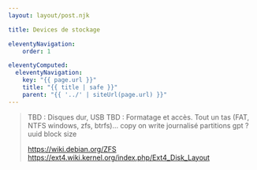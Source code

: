 ```yaml
---
layout: layout/post.njk

title: Devices de stockage

eleventyNavigation:
    order: 1

eleventyComputed:
  eleventyNavigation:
    key: "{{ page.url }}"
    title: "{{ title | safe }}"
    parent: "{{ '../' | siteUrl(page.url) }}"
---
```



> TBD : Disques dur, USB
> TBD : Formatage et accès. Tout un tas (FAT, NTFS windows, zfs, btrfs)...
> copy on write
> journalisé
> partitions
> gpt ? uuid
> block size
>
> <https://wiki.debian.org/ZFS>
> <https://ext4.wiki.kernel.org/index.php/Ext4_Disk_Layout>